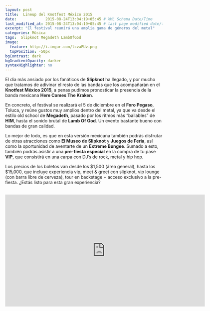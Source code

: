 ```yaml
---
layout: post
title:  Lineup del Knotfest México 2015
date:             2015-08-24T13:04:19+05:45 # XML Schema Date/Time
last_modified_at: 2015-08-24T13:04:19+05:45 # last page modified date/time
excerpt: "El festival reunirá una amplia gama de géneros del metal"
categories: Música
tags:  Slipknot Megadeth LambOfGod 
image:
  feature: http://i.imgur.com/lcvaPUv.png
  topPosition: -50px
bgContrast: dark
bgGradientOpacity: darker
syntaxHighlighter: no
---
```


El día más ansiado por los fanáticos de **Slipknot** ha llegado, y por mucho que tratamos de adivinar el resto de las bandas que los acompañarán en el **Knotfest México 2015**, a penas pudimos pronosticar la presencia de la banda mexicana **Here Comes The Kraken**.

En concreto, el festival se realizará el 5  de diciembre en el **Foro Pegaso**, Toluca, y reúne gustos muy amplios dentro del metal, ya que va desde el estilo old school de **Megadeth**, pasado por los ritmos más “bailables” de **HIM**, hasta el sonido brutal de **Lamb Of God**. Un evento bastante bueno con bandas de gran calidad.

Lo mejor de todo, es que en esta versión mexicana también podrás disfrutar de otras atracciones como **El Museo de Slipknot** y **Juegos de Feria**, así como la oportunidad de aventarte de un **Extreme Bungee**. Sumado a esto, también podrás asistir a una **pre-fiesta especial** en la compra de tu pase **VIP**, que consistirá en una carpa con DJ’s de rock, metal y hip hop.

Los precios de los boletos van desde los $1,500 (área general), hasta los $15,000, que incluye experiencia vip, meet & greet con slipknot, vip lounge (con barra libre de cerveza), tour en backstage + acceso exclusivo a la pre-fiesta. ¿Estás listo para esta gran experiencia?

<center><br>
<iframe width="640" height="360" src="https://www.youtube.com/embed/zQxV7ZfaB6I" frameborder="0" allowfullscreen></iframe>
</center>
